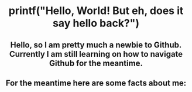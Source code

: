 <div align="center">

# printf("Hello, World! But eh, does it say hello back?")

## Hello, so I am pretty much a newbie to Github. Currently I am still learning on how to navigate Github for the meantime.
## For the meantime here are some facts about me:
 

</div>